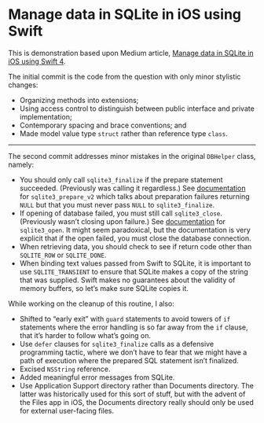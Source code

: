 #  Manage data in SQLite in iOS using Swift

This is demonstration based upon Medium article, [Manage data in SQLite in iOS using Swift 4](https://medium.com/@imbilalhassan/saving-data-in-sqlite-db-in-ios-using-swift-4-76b743d3ce0e).

The initial commit is the code from the question with only minor stylistic changes:

* Organizing methods into extensions;
* Using access control to distinguish between public interface and private implementation;
* Contemporary spacing and brace conventions; and
* Made model value type `struct` rather than reference type `class`.

- - -

The second commit addresses minor mistakes in the original `DBHelper` class, namely:

* You should only call `sqlite3_finalize` if the prepare statement succeeded. (Previously was calling it regardless.) See [documentation](https://www.sqlite.org/c3ref/prepare.html) for `sqlite3_prepare_v2` which talks about preparation failures returning `NULL` but that you must never pass `NULL` to `sqlite3_finalize`.
* If opening of database failed, you must still call `sqlite3_close`. (Previously wasn’t closing upon failure.) See [documentation](https://www.sqlite.org/c3ref/open.html) for `sqlite3_open`. It might seem paradoxical, but the documentation is very explicit that if the open failed, you must close the database connection.
* When retrieving data, you should check to see if return code other than `SQLITE_ROW` or `SQLITE_DONE`.
* When binding text values passed from Swift to SQLite, it is important to use `SQLITE_TRANSIENT` to ensure that SQLite makes a copy of the string that was supplied. Swift makes no guarantees about the validity of memory buffers, so let’s make sure SQLite copies it.

While working on the cleanup of this routine, I also:

* Shifted to “early exit” with `guard` statements to avoid towers of `if` statements where the error handling is so far away from the `if` clause, that it’s harder to follow what’s going on.
* Use `defer` clauses for `sqlite3_finalize` calls as a defensive programming tactic, where we don’t have to fear that we might have a path of execution where the prepared SQL statement isn’t finalized.
* Excised `NSString` reference.
* Added meaningful error messages from SQLite.
* Use Application Support directory rather than Documents directory. The latter was historically used for this sort of stuff, but with the advent of the Files app in iOS, the Documents directory really should only be used for external user-facing files.
